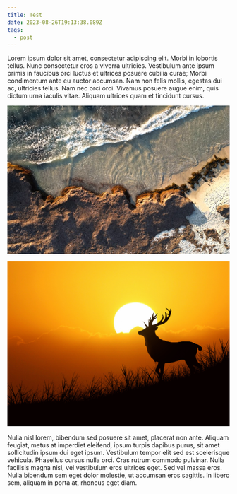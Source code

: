 ```yaml
---
title: Test
date: 2023-08-26T19:13:38.089Z
tags:
  - post
---
```

Lorem ipsum dolor sit amet, consectetur adipiscing elit. Morbi in lobortis tellus. Nunc consectetur eros a viverra ultricies. Vestibulum ante ipsum primis in faucibus orci luctus et ultrices posuere cubilia curae; Morbi condimentum ante eu auctor accumsan. Nam non felis mollis, egestas dui ac, ultricies tellus. Nam nec orci orci. Vivamus posuere augue enim, quis dictum urna iaculis vitae. Aliquam ultrices quam et tincidunt cursus.

![](photo-1693022038331-f6915d19a344.jpeg)

![](stock-photo-142984111.jpg)

Nulla nisl lorem, bibendum sed posuere sit amet, placerat non ante. Aliquam feugiat, metus at imperdiet eleifend, ipsum turpis dapibus purus, sit amet sollicitudin ipsum dui eget ipsum. Vestibulum tempor elit sed est scelerisque vehicula. Phasellus cursus nulla orci. Cras rutrum commodo pulvinar. Nulla facilisis magna nisi, vel vestibulum eros ultrices eget. Sed vel massa eros. Nulla bibendum sem eget dolor molestie, ut accumsan eros sagittis. In libero sem, aliquam in porta at, rhoncus eget diam.
